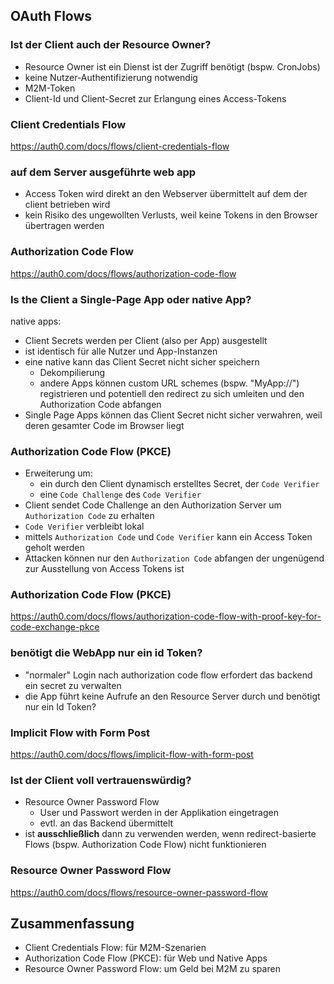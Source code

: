 ## OAuth Flows

<!--v-->
### Ist der Client auch der Resource Owner?

* Resource Owner ist ein Dienst ist der Zugriff benötigt (bspw. CronJobs)
* keine Nutzer-Authentifizierung notwendig
* M2M-Token
* Client-Id und Client-Secret zur Erlangung eines Access-Tokens

<!--v-->
### Client Credentials Flow

https://auth0.com/docs/flows/client-credentials-flow

<!--v-->
### auf dem Server ausgeführte web app

* Access Token wird direkt an den Webserver übermittelt auf dem der client betrieben wird
* kein Risiko des ungewollten Verlusts, weil keine Tokens in den Browser übertragen werden

<!--v-->
### Authorization Code Flow

https://auth0.com/docs/flows/authorization-code-flow

<!--v-->
### Is the Client a Single-Page App oder native App?

native apps:
* Client Secrets werden per Client (also per App) ausgestellt
* ist identisch für alle Nutzer und App-Instanzen
* eine native kann das Client Secret nicht sicher speichern
  * Dekompilierung
  * andere Apps können custom URL schemes (bspw. "MyApp://") registrieren und potentiell den redirect zu sich umleiten und den Authorization Code abfangen
* Single Page Apps können das Client Secret nicht sicher verwahren, weil deren gesamter Code im Browser liegt

<!--v-->
### Authorization Code Flow (PKCE)

* Erweiterung um:
  * ein durch den Client dynamisch erstelltes Secret, der `Code Verifier`
  * eine `Code Challenge` des `Code Verifier`
* Client sendet Code Challenge an den Authorization Server um `Authorization Code` zu erhalten
* `Code Verifier` verbleibt lokal
* mittels `Authorization Code` und `Code Verifier` kann ein Access Token geholt werden
* Attacken können nur den `Authorization Code` abfangen der ungenügend zur Ausstellung von Access Tokens ist

<!--v-->
### Authorization Code Flow (PKCE)

https://auth0.com/docs/flows/authorization-code-flow-with-proof-key-for-code-exchange-pkce

<!--v-->
### benötigt die WebApp nur ein id Token?

* "normaler" Login nach authorization code flow erfordert das backend ein secret zu verwalten
* die App führt keine Aufrufe an den Resource Server durch und benötigt nur ein Id Token?

<!--v-->
### Implicit Flow with Form Post

https://auth0.com/docs/flows/implicit-flow-with-form-post

<!--v-->
### Ist der Client voll vertrauenswürdig?

* Resource Owner Password Flow
  * User und Passwort werden in der Applikation eingetragen
  * evtl. an das Backend übermittelt
* ist **ausschließlich** dann zu verwenden werden, wenn redirect-basierte Flows (bspw. Authorization Code Flow) nicht funktionieren

<!--v-->
### Resource Owner Password Flow

https://auth0.com/docs/flows/resource-owner-password-flow

## Zusammenfassung

* Client Credentials Flow: für M2M-Szenarien
* Authorization Code Flow (PKCE): für Web und Native Apps
* Resource Owner Password Flow: um Geld bei M2M zu sparen
